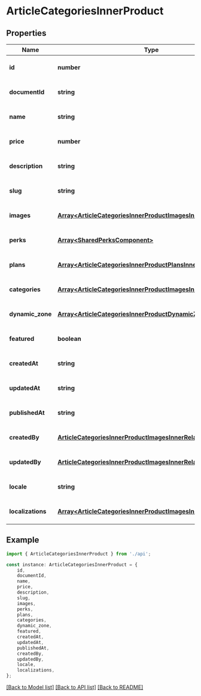 # ArticleCategoriesInnerProduct


## Properties

Name | Type | Description | Notes
------------ | ------------- | ------------- | -------------
**id** | **number** |  | [optional] [default to undefined]
**documentId** | **string** |  | [optional] [default to undefined]
**name** | **string** |  | [optional] [default to undefined]
**price** | **number** |  | [optional] [default to undefined]
**description** | **string** |  | [optional] [default to undefined]
**slug** | **string** |  | [optional] [default to undefined]
**images** | [**Array&lt;ArticleCategoriesInnerProductImagesInner&gt;**](ArticleCategoriesInnerProductImagesInner.md) |  | [optional] [default to undefined]
**perks** | [**Array&lt;SharedPerksComponent&gt;**](SharedPerksComponent.md) |  | [optional] [default to undefined]
**plans** | [**Array&lt;ArticleCategoriesInnerProductPlansInner&gt;**](ArticleCategoriesInnerProductPlansInner.md) |  | [optional] [default to undefined]
**categories** | [**Array&lt;ArticleCategoriesInnerProductImagesInnerRelatedInner&gt;**](ArticleCategoriesInnerProductImagesInnerRelatedInner.md) |  | [optional] [default to undefined]
**dynamic_zone** | [**Array&lt;ArticleCategoriesInnerProductDynamicZoneInner&gt;**](ArticleCategoriesInnerProductDynamicZoneInner.md) |  | [optional] [default to undefined]
**featured** | **boolean** |  | [optional] [default to undefined]
**createdAt** | **string** |  | [optional] [default to undefined]
**updatedAt** | **string** |  | [optional] [default to undefined]
**publishedAt** | **string** |  | [optional] [default to undefined]
**createdBy** | [**ArticleCategoriesInnerProductImagesInnerRelatedInner**](ArticleCategoriesInnerProductImagesInnerRelatedInner.md) |  | [optional] [default to undefined]
**updatedBy** | [**ArticleCategoriesInnerProductImagesInnerRelatedInner**](ArticleCategoriesInnerProductImagesInnerRelatedInner.md) |  | [optional] [default to undefined]
**locale** | **string** |  | [optional] [default to undefined]
**localizations** | [**Array&lt;ArticleCategoriesInnerProductImagesInnerRelatedInner&gt;**](ArticleCategoriesInnerProductImagesInnerRelatedInner.md) |  | [optional] [default to undefined]

## Example

```typescript
import { ArticleCategoriesInnerProduct } from './api';

const instance: ArticleCategoriesInnerProduct = {
    id,
    documentId,
    name,
    price,
    description,
    slug,
    images,
    perks,
    plans,
    categories,
    dynamic_zone,
    featured,
    createdAt,
    updatedAt,
    publishedAt,
    createdBy,
    updatedBy,
    locale,
    localizations,
};
```

[[Back to Model list]](../README.md#documentation-for-models) [[Back to API list]](../README.md#documentation-for-api-endpoints) [[Back to README]](../README.md)
